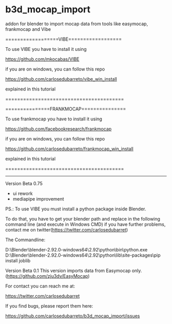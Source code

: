 # b3d_mocap_import
addon for blender to import mocap data from tools like easymocap, frankmocap and Vibe


==================VIBE==================

To use VIBE you have to install it using


https://github.com/mkocabas/VIBE

if you are on windows, you can follow this repo

https://github.com/carlosedubarreto/vibe_win_install

explained in this tutorial


========================================

===============FRANKMOCAP===============

To use frankmocap you have to install it using

https://github.com/facebookresearch/frankmocap

if you are on windows, you can follow this repo

https://github.com/carlosedubarreto/frankmocap_win_install

explained in this tutorial


========================================

--------------------------------------------------------------

Version Beta 0.75 
- ui rework
- mediapipe improvement


PS.: To use VIBE you must install a python package inside Blender.

To do that, you have to get your blender path and replace in the following command line (and execute in Windows CMD) if you have further problems, contact me on twitter(https://twitter.com/carlosedubarret)



The Commandline: 

D:\Blender\blender-2.92.0-windows64\2.92\python\bin\python.exe D:\Blender\blender-2.92.0-windows64\2.92\python\lib\site-packages\pip install joblib



Version Beta 0.1
This version imports data from Easymocap only. (https://github.com/zju3dv/EasyMocap)



For contact you can reach me at:

https://twitter.com/carlosedubarret



If you find bugs, please report them here:

https://github.com/carlosedubarreto/b3d_mocap_import/issues
